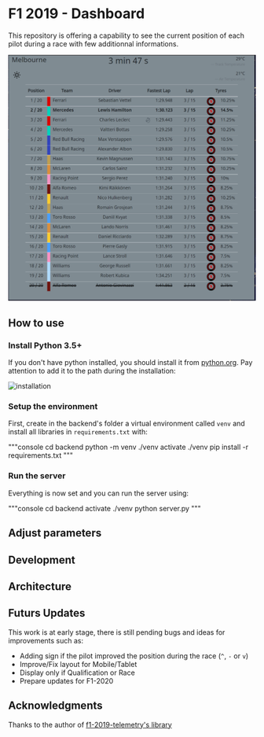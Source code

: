 
# F1 2019 - Dashboard

This repository is offering a capability to see the current position of each pilot during a race with few additionnal informations. 

![preview](https://github.com/Coni63/F1_2019_dashboard/blob/master/preview.png)

## How to use

### Install Python 3.5+

If you don't have python installed, you should install it from [python.org](https://www.python.org/downloads/). 
Pay attention to add it to the path during the installation:

![installation](https://datatofish.com/wp-content/uploads/2018/10/0001_add_Python_to_Path.png)

### Setup the environment

First, create in the backend's folder a virtual environment called `venv` and install all libraries in `requirements.txt` with:

"""console
cd backend
python -m venv ./venv
activate ./venv
pip install -r requirements.txt
"""

### Run the server

Everything is now set and you can run the server using:

"""console
cd backend
activate ./venv
python server.py
"""

## Adjust parameters

## Development

## Architecture

## Futurs Updates

This work is at early stage, there is still pending bugs and ideas for improvements such as:
 
- Adding sign if the pilot improved the position during the race (`^`, `-` or `v`)
- Improve/Fix layout for Mobile/Tablet
- Display only if Qualification or Race
- Prepare updates for F1-2020

## Acknowledgments

Thanks to the author of [f1-2019-telemetry's library](https://f1-2019-telemetry.readthedocs.io/en/latest/index.html)